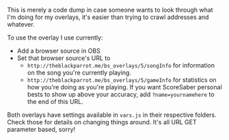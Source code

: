 This is merely a code dump in case someone wants to look through what I'm doing for my overlays, it's easier than trying to crawl addresses and whatever.

To use the overlay I use currently:
- Add a browser source in OBS
- Set that browser source's URL to 
  - `http://theblackparrot.me/bs_overlays/5/songInfo` for information on the song you're currently playing.
  - `http://theblackparrot.me/bs_overlays/5/gameInfo` for statistics on how you're doing as you're playing. If you want ScoreSaber personal bests to show up above your accuracy, add `?name=yournamehere` to the end of this URL.

Both overlays have settings available in `vars.js` in their respective folders. Check those for details on changing things around. It's all URL GET parameter based, sorry!